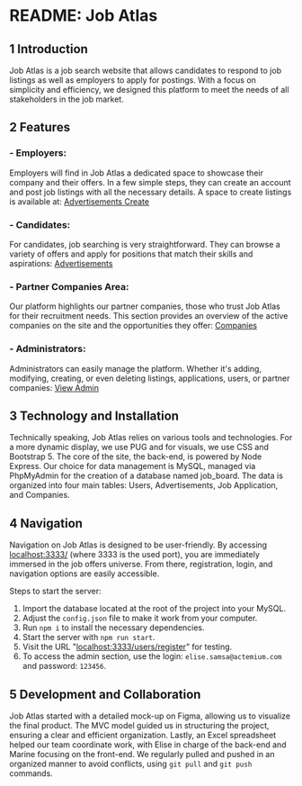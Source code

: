 # README: Job Atlas

## 1 Introduction

Job Atlas is a job search website that allows candidates to respond to job listings as well as employers to apply for postings. With a focus on simplicity and efficiency, we designed this platform to meet the needs of all stakeholders in the job market.

## 2 Features 

### - Employers:
Employers will find in Job Atlas a dedicated space to showcase their company and their offers. In a few simple steps, they can create an account and post job listings with all the necessary details. A space to create listings is available at: [Advertisements Create](http://localhost:3333/advertisements/create)

### - Candidates:
For candidates, job searching is very straightforward. They can browse a variety of offers and apply for positions that match their skills and aspirations: [Advertisements](http://localhost:3333/advertisements)

### - Partner Companies Area:
Our platform highlights our partner companies, those who trust Job Atlas for their recruitment needs. This section provides an overview of the active companies on the site and the opportunities they offer: [Companies](http://localhost:3333/companies)

### - Administrators:
Administrators can easily manage the platform. Whether it's adding, modifying, creating, or even deleting listings, applications, users, or partner companies: [View Admin](http://localhost:3333/viewAdmin)

## 3 Technology and Installation 

Technically speaking, Job Atlas relies on various tools and technologies. For a more dynamic display, we use PUG and for visuals, we use CSS and Bootstrap 5. The core of the site, the back-end, is powered by Node Express. Our choice for data management is MySQL, managed via PhpMyAdmin for the creation of a database named job_board. The data is organized into four main tables: Users, Advertisements, Job Application, and Companies.

## 4 Navigation 

Navigation on Job Atlas is designed to be user-friendly. By accessing [localhost:3333/](http://localhost:3333/) (where 3333 is the used port), you are immediately immersed in the job offers universe. From there, registration, login, and navigation options are easily accessible. 

Steps to start the server:
1. Import the database located at the root of the project into your MySQL.
2. Adjust the `config.json` file to make it work from your computer.
3. Run `npm i` to install the necessary dependencies.
4. Start the server with `npm run start`.
5. Visit the URL "[localhost:3333/users/register](http://localhost:3333/users/register)" for testing.
6. To access the admin section, use the login: `elise.samsa@actemium.com` and password: `123456`.

## 5 Development and Collaboration 

Job Atlas started with a detailed mock-up on Figma, allowing us to visualize the final product. The MVC model guided us in structuring the project, ensuring a clear and efficient organization. Lastly, an Excel spreadsheet helped our team coordinate work, with Elise in charge of the back-end and Marine focusing on the front-end. We regularly pulled and pushed in an organized manner to avoid conflicts, using `git pull` and `git push` commands.
